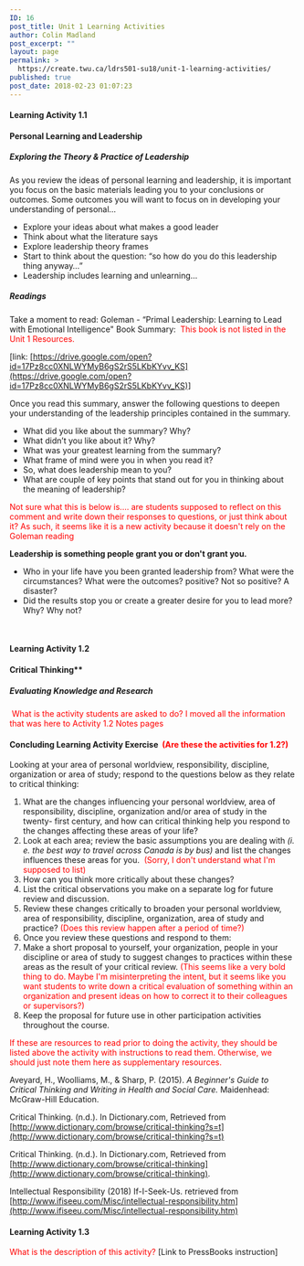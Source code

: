 ```yaml
---
ID: 16
post_title: Unit 1 Learning Activities
author: Colin Madland
post_excerpt: ""
layout: page
permalink: >
  https://create.twu.ca/ldrs501-su18/unit-1-learning-activities/
published: true
post_date: 2018-02-23 01:07:23
---
```

#### Learning Activity 1.1

#### **Personal Learning and Leadership**

##### Exploring the Theory &amp; Practice of Leadership

As you review the ideas of personal learning and leadership, it is important you focus on the basic materials leading you to your conclusions or outcomes. Some outcomes you will want to focus on in developing your understanding of personal…

* Explore your ideas about what makes a good leader
* Think about what the literature says
* Explore leadership theory frames
* Start to think about the question: “so how do you do this leadership thing anyway…”
* Leadership includes learning and unlearning…

##### Readings

Take a moment to read: Goleman - “Primal Leadership: Learning to Lead with Emotional Intelligence" Book Summary:  <span style="color: #ff0000">This book is not listed in the Unit 1 Resources.</span>

[link: [https://drive.google.com/open?id=17Pz8cc0XNLWYMyB6gS2rS5LKbKYvv_KS](https://drive.google.com/open?id=17Pz8cc0XNLWYMyB6gS2rS5LKbKYvv_KS)]

Once you read this summary, answer the following questions to deepen your understanding of the leadership principles contained in the summary.

* What did you like about the summary? Why?
* What didn’t you like about it? Why?
* What was your greatest learning from the summary?
* What frame of mind were you in when you read it?
* So, what does leadership mean to you?
* What are couple of key points that stand out for you in thinking about the meaning of leadership?

<span style="color: #ff0000">Not sure what this is below is.... are students supposed to reflect on this comment and write down their responses to questions, or just think about it? As such, it seems like it is a new activity because it doesn't rely on the Goleman reading</span>

**Leadership is something people grant you or don't grant you.**

* Who in your life have you been granted leadership from? What were the circumstances? What were the outcomes? positive? Not so positive? A disaster?
* Did the results stop you or create a greater desire for you to lead more? Why? Why not?

&nbsp;

#### Learning Activity 1.2

#### Critical Thinking**

##### Evaluating Knowledge and Research

<span style="color: #ff0000"> What is the activity students are asked to do? I moved all the information that was here to Activity 1.2 Notes pages</span>

#### Concluding Learning Activity Exercise <span style="color: #ff0000"> (Are these the activities for 1.2?)</span>

Looking at your area of personal worldview, responsibility, discipline, organization or area of study; respond to the questions below as they relate to critical thinking:

1. What are the changes influencing your personal worldview, area of responsibility, discipline, organization and/or area of study in the twenty- first century, and how can critical thinking help you respond to the changes affecting these areas of your life?
1. Look at each area; review the basic assumptions you are dealing with _(i. e. the best way to travel across Canada is by bus)_ and list the changes influences these areas for you. <span style="color: #ff0000"> (Sorry, I don't understand what I'm supposed to list)</span>
2. How can you think more critically about these changes?
1. List the critical observations you make on a separate log for future review and discussion.
3. Review these changes critically to broaden your personal worldview, area of responsibility, discipline, organization, area of study and practice? <span style="color: #ff0000">(Does this review happen after a period of time?)</span>
4. Once you review these questions and respond to them:
1. Make a short proposal to yourself, your organization, people in your discipline or area of study to suggest changes to practices within these areas as the result of your critical review. <span style="color: #ff0000">(This seems like a very bold thing to do. Maybe I'm misinterpreting the intent, but it seems like you want students to write down a critical evaluation of something within an organization and present ideas on how to correct it to their colleagues or supervisors?)</span>
2. Keep the proposal for future use in other participation activities throughout the course.

<span style="color: #ff0000">If these are resources to read prior to doing the activity, they should be listed above the activity with instructions to read them. Otherwise, we should just note them here as supplementary resources.</span>

Aveyard, H., Woolliams, M., &amp; Sharp, P. (2015). _A Beginner's Guide to Critical Thinking and Writing in Health and Social Care._ Maidenhead: McGraw-Hill Education.

Critical Thinking. (n.d.). In Dictionary.com, Retrieved from [http://www.dictionary.com/browse/critical-thinking?s=t](http://www.dictionary.com/browse/critical-thinking?s=t)

Critical Thinking. (n.d.). In Dictionary.com, Retrieved from [http://www.dictionary.com/browse/critical-thinking](http://www.dictionary.com/browse/critical-thinking).

Intellectual Responsibility (2018) If-I-Seek-Us. retrieved from [http://www.ifiseeu.com/Misc/intellectual-responsibility.htm](http://www.ifiseeu.com/Misc/intellectual-responsibility.htm)

#### Learning Activity 1.3

<span style="color: #ff0000">What is the description of this activity?</span> [Link to PressBooks instruction]